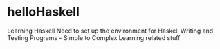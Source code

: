 # helloHaskell
Learning Haskell
Need to set up the environment for Haskell
Writing and Testing Programs - Simple to Complex
Learning related stuff 
